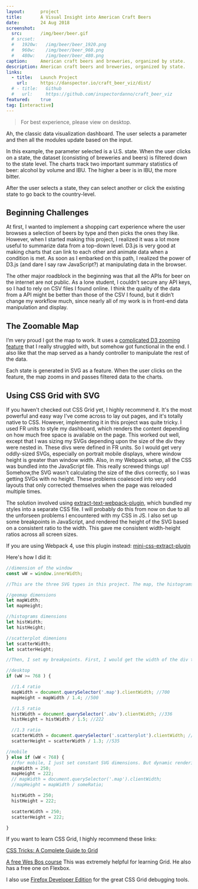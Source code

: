 ```yaml
---
layout:      project
title:       A Visual Insight into American Craft Beers
date:        24 Aug 2018
screenshot:
  src:       /img/beer/beer.gif
  # srcset:
  #   1920w:   /img/beer/beer_1920.png
  #   960w:    /img/beer/beer_960.png
  #   480w:    /img/beer/beer_480.png
caption:     American craft beers and breweries, organized by state.
description: American craft beers and breweries, organized by state.
links:
  - title:   Launch Project
    url:     https://danspector.io/craft_beer_viz/dist/
  # - title:   Github
  #   url:     https://github.com/inspectordanno/craft_beer_viz
featured:    true
tag: [interactive]
---
```

>For best experience, please view on desktop.

Ah, the classic data visualization dashboard. The user selects a parameter and then all the modules update based on the input.

In this example, the parameter selected is a U.S. state. When the user clicks on a state, the dataset (consisting of breweries and beers) is filtered down to the state level. The charts track two important summary statistics of beer: alcohol by volume and IBU. The higher a beer is in IBU, the more bitter.

After the user selects a state, they can select another or click the existing state to go back to the country-level.

## Beginning Challenges

 At first, I wanted to implement a shopping cart experience where the user browses a selection of beers by type and then picks the ones they like. However, when I started making this project, I realized it was a lot more useful to summarize data from a top-down level. D3.js is very good at making charts that can link to each other and animate data when a condition is met. As soon as I embarked on this path, I realized the power of D3.js (and dare I say raw JavaScript?) at manipulating data in the browser.

The other major roadblock in the beginning was that all the APIs for beer on the internet are not public. As a lone student, I couldn’t secure any API keys, so I had to rely on CSV files I found online. I think the quality of the data from a  API might be better than those of the CSV I found, but it didn’t change my workflow much, since nearly all of my work is in front-end data manipulation and display.

## The Zoomable Map

I’m very proud I got the map to work. It uses a [complicated D3 zooming feature](https://bl.ocks.org/mbostock/9656675) that I really struggled with, but somehow got functional in the end. I also like that the map served as a handy controller to manipulate the rest of the data.

Each state is generated in SVG as a feature. When the user clicks on the feature, the map zooms in and passes filtered data to the charts.

## Using CSS Grid with SVG

If you haven't checked out CSS Grid yet, I highly recommend it. It's the most powerful and easy way I've come across to lay out pages, and it's totally native to CSS. However, implementing it in this project was quite tricky. I used FR units to style my dashboard, which renders the content depending on how much free space is available on the page. This worked out well, except that I was sizing my SVGs depending upon the size of the div they were nested in. These divs were defined in FR units. So I would get very oddly-sized SVGs, especially on portrait mobile displays, where window height is greater than window width. Also, in my Webpack setup, all the CSS was bundled into the JavaScript file. This really screwed things up! Somehow,the SVG wasn't calculating the size of the divs correctly, so I was getting SVGs with no height. These problems coalesced into very odd layouts that only corrected themselves when the page was reloaded multiple times.

The solution involved using [extract-text-webpack-plugin](https://github.com/webpack-contrib/extract-text-webpack-plugin), which bundled my styles into a separate CSS file. I will probably do this from now on due to all the unforseen problems I encountered with my CSS in JS. I also set up some breakpoints in JavaScript, and rendered the height of the SVG based on a consistent ratio to the width. This gave me consistent width-height ratios across all screen sizes.

If you are using Webpack 4, use this plugin instead:
[mini-css-extract-plugin](https://github.com/webpack-contrib/mini-css-extract-plugin)

Here's how I did it:

~~~js
//dimension of the window
const wW = window.innerWidth;

//This are the three SVG types in this project. The map, the histograms, and the scatterplot. These are the width and height variables for each:

//geomap dimensions
let mapWidth;
let mapHeight;

//histograms dimensions
let histWidth;
let histHeight;

//scatterplot dimenions
let scatterWidth;
let scatterHeight;

//Then, I set my breakpoints. First, I would get the width of the div that the SVG would be embedded in. This div was generated according to CSS Grid fr units. Then, I calculated the height by using a ratio, which kept things consistent on different screens.

//desktop
if (wW >= 768 ) {

  //1.4 ratio
  mapWidth = document.querySelector('.map').clientWidth; //700
  mapHeight = mapWidth / 1.4; //500

  //1.5 ratio
  histWidth = document.querySelector('.abv').clientWidth; //336
  histHeight = histWidth / 1.5; //222

  //1.3 ratio
  scatterWidth = document.querySelector('.scatterplot').clientWidth; //692
  scatterHeight = scatterWidth / 1.3; //535

//mobile
} else if (wW < 768) {
  //for mobile, I just set constant SVG dimensions. But dynamic rendering could also work.
  mapWidth = 250;
  mapHeight = 222;
  // mapWidth = document.querySelector('.map').clientWidth;
  //mapHeight = mapWidth / someRatio;

  histWidth = 250;
  histHeight = 222;

  scatterWidth = 250;
  scatterHeight = 222;

}
~~~

If you want to learn CSS Grid, I highly recommend these links:

[CSS Tricks: A Complete Guide to Grid](https://css-tricks.com/snippets/css/complete-guide-grid/)

[A free Wes Bos course](http://cssgrid.io) This was extremely helpful for learning Grid. He also has a free one on Flexbox.

I also use [Firefox Developer Edition](https://www.mozilla.org/en-US/firefox/developer/) for the great CSS Grid debugging tools.
